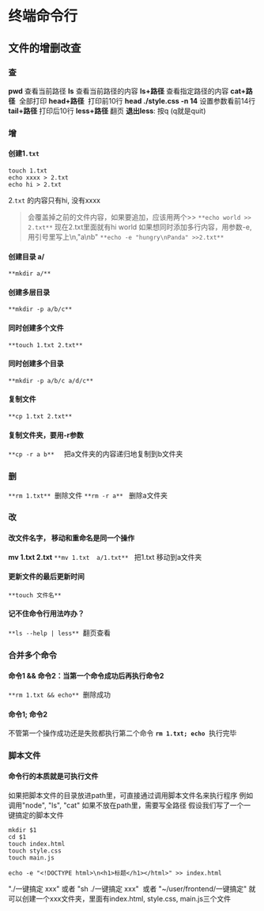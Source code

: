 
# 终端命令行

## 文件的增删改查

### 查

**pwd** 查看当前路径
**ls** 查看当前路径的内容
**ls+路径** 查看指定路径的内容
**cat+路径**  全部打印
**head+路径**  打印前10行
**head ./style.css -n 14**     设置参数看前14行
**tail+路径** 打印后10行
**less+路径**   翻页
**退出less**: 按q (q就是quit)

### 增



#### 创建1`.txt`

```
touch 1.txt
echo xxxx > 2.txt
echo hi > 2.txt
```

2.`txt` 的内容只有hi, 没有xxxx
>会覆盖掉之前的文件内容，如果要追加，应该用两个>>
`**echo world >> 2.txt**`
现在2.txt里面就有hi world
如果想同时添加多行内容，用参数-e, 用引号里写上\n,"a\nb"
`**echo -e "hungry\nPanda" >>2.txt**`

#### 创建目录 a/

`**mkdir a/**`

#### 创建多层目录

`**mkdir -p a/b/c**`

#### 同时创建多个文件

`**touch 1.txt 2.txt**`

#### 同时创建多个目录

`**mkdir -p a/b/c a/d/c**`

#### 复制文件

`**cp 1.txt 2.txt**`

#### 复制文件夹，要用-r参数

`**cp -r a b**`     把a文件夹的内容递归地复制到b文件夹

### 删



`**rm 1.txt**`  删除文件
`**rm -r a**`   删除a文件夹

### 改



#### 改文件名字， 移动和重命名是同一个操作

**mv 1.txt 2.txt**
`**mv 1.txt  a/1.txt**`   把1.txt 移动到a文件夹

#### 更新文件的最后更新时间

`**touch 文件名**`

#### 记不住命令行用法咋办？

`**ls --help | less**`   翻页查看

### 合并多个命令



#### 命令1 && 命令2：当第一个命令成功后再执行命令2

`**rm 1.txt && echo**`  删除成功

#### 命令1; 命令2

不管第一个操作成功还是失败都执行第二个命令
**`rm 1.txt; echo`**  执行完毕

### 脚本文件

#### 命令行的本质就是可执行文件

如果把脚本文件的目录放进path里，可直接通过调用脚本文件名来执行程序
例如调用"node", "ls", "cat"
如果不放在path里，需要写全路径
假设我们写了一个一键搞定的脚本文件

```git
mkdir $1
cd $1
touch index.html
touch style.css
touch main.js

echo -e "<!DOCTYPE html>\n<h1>标题</h1></html>" >> index.html
```

"./一键搞定 xxx" 或者 "sh ./一键搞定 xxx"  或者 "~/user/frontend/一键搞定"
就可以创建一个xxx文件夹，里面有index.html, style.css, main.js三个文件
